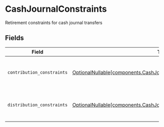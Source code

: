 # CashJournalConstraints

Retirement constraints for cash journal transfers


## Fields

| Field                                                                                                                                                  | Type                                                                                                                                                   | Required                                                                                                                                               | Description                                                                                                                                            |
| ------------------------------------------------------------------------------------------------------------------------------------------------------ | ------------------------------------------------------------------------------------------------------------------------------------------------------ | ------------------------------------------------------------------------------------------------------------------------------------------------------ | ------------------------------------------------------------------------------------------------------------------------------------------------------ |
| `contribution_constraints`                                                                                                                             | [OptionalNullable[components.CashJournalConstraintsContributionConstraints]](../../models/components/cashjournalconstraintscontributionconstraints.md) | :heavy_minus_sign:                                                                                                                                     | Contribution constraints for the destination account                                                                                                   |
| `distribution_constraints`                                                                                                                             | [OptionalNullable[components.CashJournalConstraintsDistributionConstraints]](../../models/components/cashjournalconstraintsdistributionconstraints.md) | :heavy_minus_sign:                                                                                                                                     | Distribution constraints for the source account                                                                                                        |